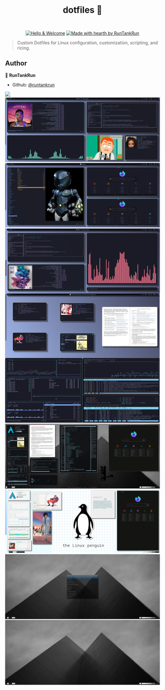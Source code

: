 <h1 align="center">dotfiles 👋</h1>

<div align="center">
<br />

[![Hello & Welcome](https://img.shields.io/badge/Hello-and-Welcome-ff69b4.svg?style=flat-square)](https://github.com/dec0dOS/amazing-github-template/issues?q=is%3Aissue+is%3Aopen+label%3A%22help+wanted%22)
[![Made with hearth by RunTankRun](https://img.shields.io/badge/made%20with%20%E2%99%A5%20by-RunTankRun-ff1414.svg?style=flat-square)](https://github.com/runtankrun)

</div>

> Custom Dotfiles for Linux configuration, customization, scripting, and ricing.

## Author

👤 **RunTankRun**

* Github: [@runtankrun](https://github.com/runtankrun)

<img src="img/gif_01.gif">
<img src="img/gif_02.gif">
<img src="img/gif_03.gif">
<img src="img/5-7.png">
<img src="img/screen1.png">
<img src="img/screen4.png">
<img src="img/screen2.png">
<img src="img/screen3.png">
